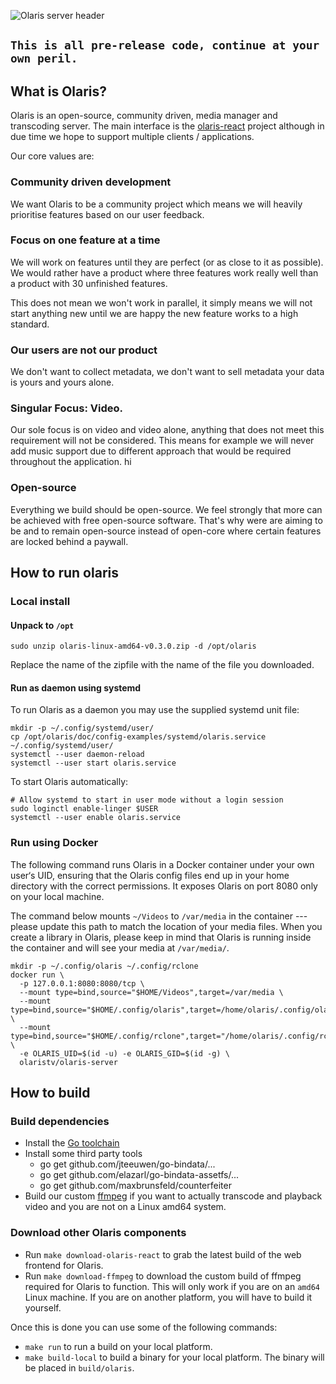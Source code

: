 ![Olaris server header](https://i.imgur.com/ewz5TAN.png)

## `This is all pre-release code, continue at your own peril.`

## What is Olaris?

Olaris is an open-source, community driven, media manager and transcoding server. The main interface is the [olaris-react](https://gitlab.com/olaris/olaris-react) project although in due time we hope to support multiple clients / applications.

Our core values are:

### Community driven development
We want Olaris to be a community project which means we will heavily prioritise features based on our user feedback.

### Focus on one feature at a time
We will work on features until they are perfect (or as close to it as possible). We would rather have a product where three features work really well than a product with 30 unfinished features.

This does not mean we won't work in parallel, it simply means we will not start anything new until we are happy the new feature works to a high standard.

### Our users are not our product
We don't want to collect metadata, we don't want to sell metadata your data is yours and yours alone.

### Singular Focus: Video.
Our sole focus is on video and video alone, anything that does not meet this requirement will not be considered. This means for example we will never add music support due to different approach that would be required throughout the application. 
hi

### Open-source
Everything we build should be open-source. We feel strongly that more can be achieved with free open-source software. That's why were are aiming to be and to remain open-source instead of open-core where certain features are locked behind a paywall.

## How to run olaris

### Local install

#### Unpack to `/opt`

    sudo unzip olaris-linux-amd64-v0.3.0.zip -d /opt/olaris

Replace the name of the zipfile with the name of the file you downloaded.

#### Run as daemon using systemd

To run Olaris as a daemon you may use the supplied systemd unit file:

    mkdir -p ~/.config/systemd/user/
    cp /opt/olaris/doc/config-examples/systemd/olaris.service ~/.config/systemd/user/
    systemctl --user daemon-reload
    systemctl --user start olaris.service

To start Olaris automatically:

    # Allow systemd to start in user mode without a login session
    sudo loginctl enable-linger $USER
    systemctl --user enable olaris.service

### Run using Docker

The following command runs Olaris in a Docker container under your own user‘s UID, ensuring that the Olaris config files end up in your home directory with the correct permissions. It exposes Olaris on port 8080 only on your local machine.

The command below mounts `~/Videos` to `/var/media` in the container --- please update this path to match the location of your media files. When you create a library in Olaris, please keep in mind that Olaris is running inside the container and will see your media at `/var/media/`.

    mkdir -p ~/.config/olaris ~/.config/rclone
    docker run \
      -p 127.0.0.1:8080:8080/tcp \
      --mount type=bind,source="$HOME/Videos",target=/var/media \
      --mount type=bind,source="$HOME/.config/olaris",target=/home/olaris/.config/olaris \
      --mount type=bind,source="$HOME/.config/rclone",target="/home/olaris/.config/rclone" \
      -e OLARIS_UID=$(id -u) -e OLARIS_GID=$(id -g) \
      olaristv/olaris-server

## How to build

### Build dependencies
  * Install the [Go toolchain](https://golang.org)
  * Install some third party tools
	  * go get github.com/jteeuwen/go-bindata/...
	  * go get github.com/elazarl/go-bindata-assetfs/...
	  * go get github.com/maxbrunsfeld/counterfeiter
  * Build our custom [ffmpeg](https://gitlab.com/olaris/ffmpeg) if you want to actually transcode and playback video and you are not on a Linux amd64 system.

### Download other Olaris components

  * Run `make download-olaris-react` to grab the latest build of the web frontend for Olaris.
  * Run `make download-ffmpeg` to download the custom build of ffmpeg required for Olaris to function. This will only work if you are on an `amd64` Linux machine. If you are on another platform, you will have to build it yourself.

  Once this is done you can use some of the following commands:

  * `make run` to run a build on your local platform.
  * `make build-local` to build a binary for your local platform. The binary will be placed in `build/olaris`.

